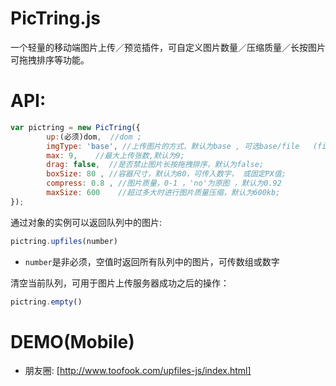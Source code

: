 # PicTring.js
一个轻量的移动端图片上传／预览插件，可自定义图片数量／压缩质量／长按图片可拖拽排序等功能。


# API:
```js
var pictring = new PicTring({
        up:(必须)dom,  //dom ;
        imgType: 'base', //上传图片的方式，默认为base , 可选base/file   (file为上传图片文件);
        max: 9,    //最大上传张数,默认为9;
        drag: false,  //是否禁止图片长按拖拽排序，默认为false;
        boxSize: 80 , //容器尺寸，默认为80，可传入数字， 或固定PX值;
        compress: 0.8 , //图片质量，0-1 ，'no'为原图 ，默认为0.92
        maxSize: 600    //超过多大时进行图片质量压缩，默认为600kb;
});
```


通过对象的实例可以返回队列中的图片:

``` js
pictring.upfiles(number)
```
* `number`是非必须，空值时返回所有队列中的图片，可传数组或数字


清空当前队列，可用于图片上传服务器成功之后的操作：
``` js
pictring.empty()
```


# DEMO(Mobile)
- 朋友圈: [http://www.toofook.com/upfiles-js/index.html]
